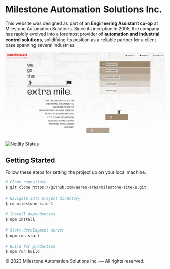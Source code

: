 # Milestone Automation Solutions Inc. 

This website was designed as part of an **Engineering Assistant co-op** at Milestone Automation Solutions. Since its inception in 2005, the company has rapidly evolved into a foremost provider of **automation and industrial control solutions**, solidifying its position as a reliable partner for a client base spanning several industries.

![Website Screenshot](site-screenshot.png)

![Netlify Status](https://api.netlify.com/api/v1/badges/94615e46-7f1a-47a8-90a3-7a7b11110db0/deploy-status)

## Getting Started

Follow these steps for setting the project up on your local machine.

```bash
# Clone repository 
$ git clone https://github.com/aaren-aras/milestone-site-1.git

# Navigate into project directory
$ cd milestone-site-1

# Install dependencies
$ npm install

# Start development server
$ npm run start

# Build for production
$ npm run build
```

© 2023 Milestone Automation Solutions Inc. — All rights reserved.